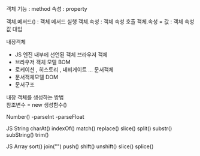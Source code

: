 객체
기능 : method
속성 : property

객체.메서드() : 객체 메서드 실행
객체.속성 : 객체 속성 호출
객체.속성 = 값 : 객체 속성 값 대입

내장객체

- JS 엔진 내부에 선언된 객체
  브라우저 객체
- 브라우저 객체 모델 BOM
- 로케이션 , 히스토리 , 네비게이트 ...
  문서객체
- 문서객체모델 DOM
- 문서구조

내장 객체를 생성하는 방법  
참조변수 = new 생성함수()

Number()
-parseInt
-parseFloat

JS String
charAt()
indexOf()
match()
replace()
slice()
split()
substr()
subString()
trim()

JS Array
sort()
join("")
push()
shift()
unshift()
slice()
splice()
